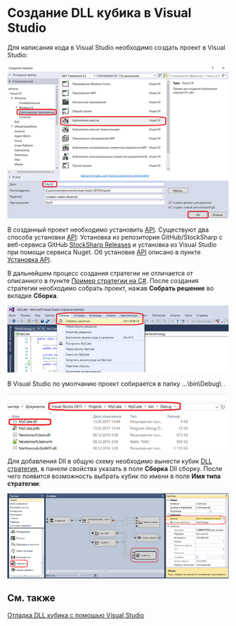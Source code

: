 # Создание DLL кубика в Visual Studio

Для написания кода в Visual Studio необходимо создать проект в Visual Studio:

![Designer Creating a DLL cube in Visual Studio 00](../images/Designer_Creating_DLL_element_in_Visual_Studio_00.png)

В созданный проект необходимо установить [API](StockSharpAbout.md). Существуют два способа установки [API](StockSharpAbout.md): Установка из репозитория GitHub\/StockSharp с веб\-сервиса GitHub [StockSharp Releases](https://github.com/StockSharp/StockSharp/releases/) и установка из Visual Studio при помощи сервиса Nuget. Об установке [API](StockSharpAbout.md) описано в пункте [Установка API](StockSharpInstall.md). 

В дальнейшем процесс создания стратегии не отличается от описанного в пункте [Пример стратегии на C\#](Designer_Creating_strategy_from_source_code.md). После создания стратегии необходимо собрать проект, нажав **Собрать решение** во вкладке **Сборка**.

![Designer Creating a DLL cube in Visual Studio 01](../images/Designer_Creating_DLL_element_in_Visual_Studio_01.png)

В Visual Studio по умолчанию проект собирается в папку …\\bin\\Debug\\ .

![Designer Creating a DLL cube in Visual Studio 02](../images/Designer_Creating_DLL_element_in_Visual_Studio_02.png)

Для добавления Dll в общую схему необходимо вынести кубик [DLL стратегия](Designer_DLL_Strategy.md), в панели свойства указать в поле **Сборка** Dll сборку. После чего появится возможность выбрать кубик по имени в поле **Имя типа стратегии**:

![Designer Creating a DLL cube in Visual Studio 03](../images/Designer_Creating_DLL_element_in_Visual_Studio_03.png)

## См. также

[Отладка DLL кубика с помощью Visual Studio](Designer_Debugging_DLL_using_Visual_Studio.md)
